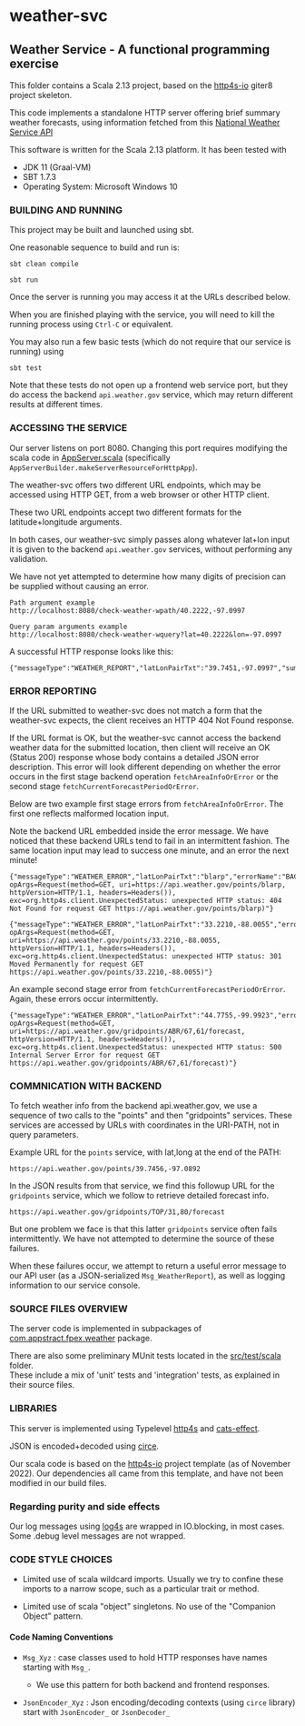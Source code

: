 # weather-svc

## Weather Service - A functional programming exercise

This folder contains a Scala 2.13 project, based on the [http4s-io](https://github.com/http4s/http4s-io.g8) giter8 project skeleton.

This code implements a standalone HTTP server offering brief summary weather forecasts, using information fetched from this 
[National Weather Service API](https://www.weather.gov/documentation/services-web-api) 

This software is written for the Scala 2.13 platform.  It has been tested with
 * JDK 11 (Graal-VM)
 * SBT 1.7.3
 * Operating System:  Microsoft Windows 10

### BUILDING AND RUNNING

This project may be built and launched using sbt.

One reasonable sequence to build and run is:

`sbt clean compile`

`sbt run`

Once the server is running you may access it at the URLs described below.

When you are finished playing with the service, you will need to kill the running process using `Ctrl-C` or equivalent.

You may also run a few basic tests (which do not require that our service is running) using

`sbt test`

Note that these tests do not open up a frontend web service port, but they do access the backend `api.weather.gov` service, which may return different results at different times.

### ACCESSING THE SERVICE

Our server listens on port 8080.  Changing this port requires modifying the scala code in 
[AppServer.scala](./src/main/scala/com/appstract/fpex/weather/main/AppServerBuilder.scala) (specifically `AppServerBuilder.makeServerResourceForHttpApp`).

The weather-svc offers two different URL endpoints, which may be accessed using HTTP GET, from a web browser or other HTTP client.

These two URL endpoints accept two different formats for the latitude+longitude arguments.

In both cases, our weather-svc simply passes along whatever lat+lon input it is given to the backend `api.weather.gov` services,
without performing any validation.

We have not yet attempted to determine how many digits of precision can be supplied without causing an error.

    Path argument example
    http://localhost:8080/check-weather-wpath/40.2222,-97.0997

    Query param arguments example
    http://localhost:8080/check-weather-wquery?lat=40.2222&lon=-97.0997

A successful HTTP response looks like this:
    
    {"messageType":"WEATHER_REPORT","latLonPairTxt":"39.7451,-97.0997","summary":"Sunny","temperatureDescription":"cold"}


### ERROR REPORTING

If the URL submitted to weather-svc does not match a form that the weather-svc expects, the client receives an HTTP 404 Not Found response.

If the URL format is OK, but the weather-svc cannot access the backend weather data for the submitted location, then client will receive an OK (Status 200) response whose body contains a detailed JSON error description. This error will look different depending on whether the error occurs in the first stage backend operation `fetchAreaInfoOrError` or the second stage `fetchCurrentForecastPeriodOrError`.

Below are two example first stage errors from `fetchAreaInfoOrError`.
The first one reflects malformed location input. 

Note the backend URL embedded inside the error message.  We have noticed that these backend URLs tend to fail in an intermittent fashion.
The same location input may lead to success one minute, and an error the next minute!

    {"messageType":"WEATHER_ERROR","latLonPairTxt":"blarp","errorName":"BACKEND_ERR","errorInfo":"BackendError(opName=fetchAreaInfoOrError, opArgs=Request(method=GET, uri=https://api.weather.gov/points/blarp, httpVersion=HTTP/1.1, headers=Headers()), exc=org.http4s.client.UnexpectedStatus: unexpected HTTP status: 404 Not Found for request GET https://api.weather.gov/points/blarp)"}

    {"messageType":"WEATHER_ERROR","latLonPairTxt":"33.2210,-88.0055","errorName":"BACKEND_ERR","errorInfo":"BackendError(opName=fetchAreaInfoOrError, opArgs=Request(method=GET, uri=https://api.weather.gov/points/33.2210,-88.0055, httpVersion=HTTP/1.1, headers=Headers()), exc=org.http4s.client.UnexpectedStatus: unexpected HTTP status: 301 Moved Permanently for request GET https://api.weather.gov/points/33.2210,-88.0055)"}

An example second stage error from `fetchCurrentForecastPeriodOrError`.  Again, these errors occur intermittently.

    {"messageType":"WEATHER_ERROR","latLonPairTxt":"44.7755,-99.9923","errorName":"BACKEND_ERR","errorInfo":"BackendError(opName=fetchCurrentForecastPeriodOrError, opArgs=Request(method=GET, uri=https://api.weather.gov/gridpoints/ABR/67,61/forecast, httpVersion=HTTP/1.1, headers=Headers()), exc=org.http4s.client.UnexpectedStatus: unexpected HTTP status: 500 Internal Server Error for request GET https://api.weather.gov/gridpoints/ABR/67,61/forecast)"}

### COMMNICATION WITH BACKEND

To fetch weather info from the backend api.weather.gov, we use a sequence of two calls
to the "points" and then "gridpoints" services.  These services are accessed by URLs
with coordinates in the URI-PATH, not in query parameters.

Example URL for the `points` service, with lat,long at the end of the PATH:

    https://api.weather.gov/points/39.7456,-97.0892

In the JSON results from that service, we find this followup URL for the `gridpoints` service, which we follow to retrieve detailed forecast info.

    https://api.weather.gov/gridpoints/TOP/31,80/forecast

But one problem we face is that this latter `gridpoints` service often fails intermittently.  We have not attempted to determine the source of these failures.

When these failures occur, we attempt to return a useful error message to our API user (as a JSON-serialized `Msg_WeatherReport`), 
as well as logging information to our service console.

### SOURCE FILES OVERVIEW

The server code is implemented in subpackages of [com.appstract.fpex.weather](src/main/scala/com/appstract/fpex/weather) package.

There are also some preliminary MUnit tests located in the [src/test/scala](src/test/scala/test/weather) folder.  
These include a mix of 'unit' tests and 'integration' tests, as explained in their source files.


### LIBRARIES 

This server is implemented using Typelevel [http4s](https://http4s.org/) and [cats-effect](https://typelevel.org/cats-effect/).

JSON is encoded+decoded using [circe](https://circe.github.io/circe/).

Our scala code is based on the [http4s-io](https://github.com/http4s/http4s-io.g8) project template (as of November 2022).
Our dependencies all came from this template, and have not been modified in our build files.

### Regarding purity and side effects

Our log messages using [log4s](https://github.com/Log4s/log4s) are wrapped in IO.blocking, in most cases.
Some .debug level messages are not wrapped.

### CODE STYLE CHOICES

 * Limited use of scala wildcard imports.  Usually we try to confine these imports to a narrow scope, such as a particular trait or method.

 * Limited use of scala "object" singletons.  No use of the "Companion Object" pattern.

#### Code Naming Conventions

 * `Msg_Xyz` : case classes used to hold HTTP responses have names starting with `Msg_`.  
   * We use this pattern for both backend and frontend responses.

 * `JsonEncoder_Xyz` : Json encoding/decoding contexts (using `circe` library) start with `JsonEncoder_` or `JsonDecoder_`
